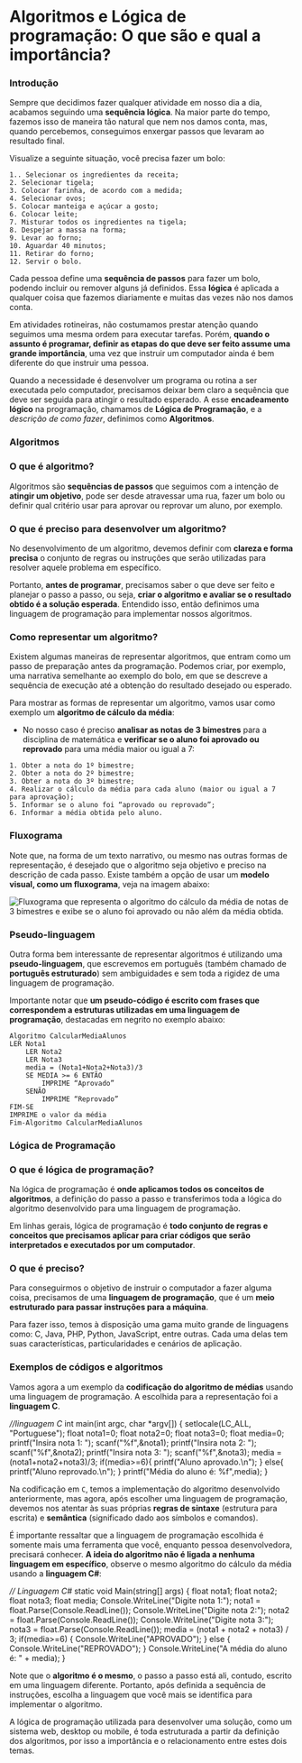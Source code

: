 # Algoritmos e Lógica de programação: O que são e qual a importância?



### Introdução

Sempre que decidimos fazer qualquer atividade em nosso dia a dia, acabamos seguindo uma **sequência lógica**. Na maior parte do tempo, fazemos isso de maneira tão natural que nem nos damos conta, mas, quando percebemos, conseguimos enxergar passos que levaram ao resultado final.

Visualize a seguinte situação, você precisa fazer um bolo:

```
1.. Selecionar os ingredientes da receita;
2. Selecionar tigela;
3. Colocar farinha, de acordo com a medida;
4. Selecionar ovos;
5. Colocar manteiga e açúcar a gosto;
6. Colocar leite;
7. Misturar todos os ingredientes na tigela;
8. Despejar a massa na forma;
9. Levar ao forno;
10. Aguardar 40 minutos;
11. Retirar do forno;
12. Servir o bolo.
```

Cada pessoa define uma **sequência de passos** para fazer um bolo, podendo incluir ou remover alguns já definidos. Essa **lógica** é aplicada a qualquer coisa que fazemos diariamente e muitas das vezes não nos damos conta.

Em atividades rotineiras, não costumamos prestar atenção quando seguimos uma mesma ordem para executar tarefas. Porém, **quando o assunto é programar, definir as etapas do que deve ser feito assume uma grande importância**, uma vez que instruir um computador ainda é bem diferente do que instruir uma pessoa.

Quando a necessidade é desenvolver um programa ou rotina a ser executada pelo computador, precisamos deixar bem claro a sequência que deve ser seguida para atingir o resultado esperado. A esse **encadeamento lógico** na programação, chamamos de **Lógica de Programação**, e a *descrição de como fazer*, definimos como **Algoritmos**.

### Algoritmos

### O que é algoritmo?

Algoritmos são **sequências de passos** que seguimos com a intenção de **atingir um objetivo**, pode ser desde atravessar uma rua, fazer um bolo ou definir qual critério usar para aprovar ou reprovar um aluno, por exemplo.

### O que é preciso para desenvolver um algoritmo?

No desenvolvimento de um algoritmo, devemos definir com **clareza e forma precisa** o conjunto de regras ou instruções que serão utilizadas para resolver aquele problema em específico.

Portanto, **antes de programar**, precisamos saber o que deve ser feito e planejar o passo a passo, ou seja, **criar o algoritmo e avaliar se o resultado obtido é a solução esperada**. Entendido isso, então definimos uma linguagem de programação para implementar nossos algoritmos.

### Como representar um algoritmo?

Existem algumas maneiras de representar algoritmos, que entram como um passo de preparação antes da programação. Podemos criar, por exemplo, uma narrativa semelhante ao exemplo do bolo, em que se descreve a sequência de execução até a obtenção do resultado desejado ou esperado.

Para mostrar as formas de representar um algoritmo, vamos usar como exemplo um **algoritmo de cálculo da média**:

- No nosso caso é preciso **analisar as notas de 3 bimestres** para a disciplina de matemática e **verificar se o aluno foi aprovado ou reprovado** para uma média maior ou igual a 7:

```
1. Obter a nota do 1º bimestre;
2. Obter a nota do 2º bimestre;
3. Obter a nota do 3º bimestre;
4. Realizar o cálculo da média para cada aluno (maior ou igual a 7 para aprovação);
5. Informar se o aluno foi “aprovado ou reprovado”;
6. Informar a média obtida pelo aluno.
```

### Fluxograma

Note que, na forma de um texto narrativo, ou mesmo nas outras formas de representação, é desejado que o algoritmo seja objetivo e preciso na descrição de cada passo. Existe também a opção de usar um **modelo visual, como um fluxograma**, veja na imagem abaixo:

![Fluxograma que representa o algoritmo do cálculo da média de notas de 3 bimestres e exibe se o aluno foi aprovado ou não além da média obtida.](https://www.alura.com.br/artigos/assets/algoritmos-e-logica-de-programacao/representacao-algoritmo-fluxograma.jpg)

### Pseudo-linguagem

Outra forma bem interessante de representar algoritmos é utilizando uma **pseudo-linguagem**, que escrevemos em português (também chamado de **português estruturado**) sem ambiguidades e sem toda a rigidez de uma linguagem de programação.

Importante notar que **um pseudo-código é escrito com frases que correspondem a estruturas utilizadas em uma linguagem de programação**, destacadas em negrito no exemplo abaixo:

```
Algoritmo CalcularMediaAlunos
LER Nota1
    LER Nota2
    LER Nota3
    media = (Nota1+Nota2+Nota3)/3
    SE MEDIA >= 6 ENTÃO
        IMPRIME “Aprovado”
    SENÃO
        IMPRIME “Reprovado”
FIM-SE
IMPRIME o valor da média
Fim-Algoritmo CalcularMediaAlunos
```

### Lógica de Programação

### O que é lógica de programação?

Na lógica de programação é **onde aplicamos todos os conceitos de algoritmos**, a definição do passo a passo e transferimos toda a lógica do algoritmo desenvolvido para uma linguagem de programação.

Em linhas gerais, lógica de programação é **todo conjunto de regras e conceitos que precisamos aplicar para criar códigos que serão interpretados e executados por um computador**.

### O que é preciso?

Para conseguirmos o objetivo de instruir o computador a fazer alguma coisa, precisamos de uma **linguagem de programação**, que é um **meio estruturado para passar instruções para a máquina**.

Para fazer isso, temos à disposição uma gama muito grande de linguagens como: C, Java, PHP, Python, JavaScript, entre outras. Cada uma delas tem suas características, particularidades e cenários de aplicação.

### Exemplos de códigos e algoritmos

Vamos agora a um exemplo da **codificação do algoritmo de médias** usando uma linguagem de programação. A escolhida para a representação foi a **linguagem C**.

*//linguagem C* int main(int argc, char *argv[]) {  setlocale(LC_ALL, "Portuguese");  float nota1=0;   float nota2=0;    float nota3=0;    float media=0;  printf("Insira nota 1: ");  scanf("%f",&nota1);  printf("Insira nota 2: ");  scanf("%f",&nota2);  printf("Insira nota 3: ");  scanf("%f",&nota3);   media = (nota1+nota2+nota3)/3;  if(media>=6){    printf("Aluno aprovado.\n");  }  else{    printf("Aluno reprovado.\n");  }   printf("Média do aluno é: %f",media); }



Na codificação em `C`, temos a implementação do algoritmo desenvolvido anteriormente, mas agora, após escolher uma linguagem de programação, devemos nos atentar às suas próprias **regras de sintaxe** (estrutura para escrita) e **semântica** (significado dado aos símbolos e comandos).

É importante ressaltar que a linguagem de programação escolhida é somente mais uma ferramenta que você, enquanto pessoa desenvolvedora, precisará conhecer. **A ideia do algoritmo não é ligada a nenhuma linguagem em específico**, observe o mesmo algoritmo do cálculo da média usando a **linguagem C#**:

*// Linguagem C#* static void Main(string[] args)        {            float nota1; float nota2; float nota3; float media;             Console.WriteLine("Digite nota 1:");            nota1 = float.Parse(Console.ReadLine());             Console.WriteLine("Digite nota 2:");            nota2 = float.Parse(Console.ReadLine());             Console.WriteLine("Digite nota 3:");            nota3 = float.Parse(Console.ReadLine());             media = (nota1 + nota2 + nota3) / 3;             if(media>=6)            {                Console.WriteLine("APROVADO");            }            else            {                Console.WriteLine("REPROVADO");            }             Console.WriteLine("A média do aluno é: " + media);        }

Note que o **algoritmo é o mesmo**, o passo a passo está ali, contudo, escrito em uma linguagem diferente. Portanto, após definida a sequência de instruções, escolha a linguagem que você mais se identifica para implementar o algoritmo.

A lógica de programação utilizada para desenvolver uma solução, como um sistema web, desktop ou mobile, é toda estruturada a partir da definição dos algoritmos, por isso a importância e o relacionamento entre estes dois temas.


